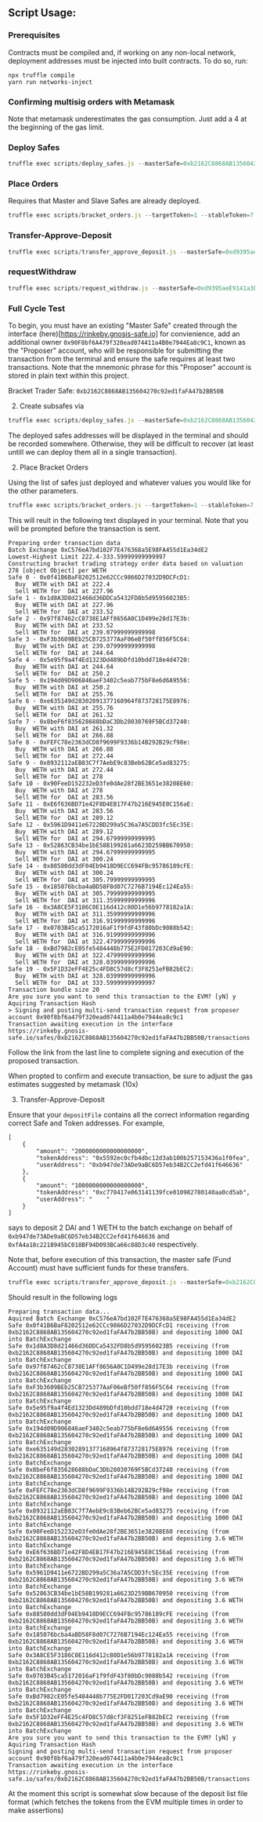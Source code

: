 
## Script Usage:

### Prerequisites

Contracts must be compiled and, if working on any non-local network, deployment addresses must be injected into built contracts.
To do so, run:

```
npx truffle compile
yarn run networks-inject
```

### Confirming multisig orders with Metamask

Note that metamask underestimates the gas consumption. Just add a 4 at the beginning of the gas limit.

### Deploy Safes
```js
truffle exec scripts/deploy_safes.js --masterSafe=0xb2162C8868AB135604270c92ed1faFA47b2BB50B --fleetSize=2 --network rinkeby
```

### Place Orders

Requires that Master and Slave Safes are already deployed.

```js
truffle exec scripts/bracket_orders.js --targetToken=1 --stableToken=7 --targetPrice 270 --masterSafe=0xd9395aeE9141a3Efeb6d16057c8f67fBE296734c --slaves=0xb947de73ADe9aBC6D57eb34B2CC2efd41f646636,0xfA4a18c2218945bC018BF94D093BCa66c88D3c40 --network=rinkeby
```

### Transfer-Approve-Deposit

```js
truffle exec scripts/transfer_approve_deposit.js --masterSafe=0xd9395aeE9141a3Efeb6d16057c8f67fBE296734c --depositFile="./data/depositList.json" --network=rinkeby
```

### requestWithdraw

```js
truffle exec scripts/request_withdraw.js --masterSafe=0xd9395aeE9141a3Efeb6d16057c8f67fBE296734c --withdrawalsFromDepositFile="./data/depositList.json" --network=rinkeby
```


### Full Cycle Test

To begin, you must have an existing "Master Safe" created through the interface (here)[https://rinkeby.gnosis-safe.io] for convienience, add an additional owner `0x90F8bf6A479f320ead074411a4B0e7944Ea8c9C1`, known as the  "Proposer" account, who will be responsible for submitting the transaction from the terminal and ensure the safe requires at least two transactions. Note that the mnemonic phrase for this "Proposer" account is stored in plain text within this project.

Bracket Trader Safe: `0xb2162C8868AB135604270c92ed1faFA47b2BB50B`

2. Create subsafes via

```js
truffle exec scripts/deploy_safes.js --masterSafe=0xb2162C8868AB135604270c92ed1faFA47b2BB50B --fleetSize=20 --network rinkeby
```

The deployed safes addresses will be displayed in the terminal and should be recorded somewhere. Otherwise, they will be difficult to recover (at least untill we can deploy them all in a single transaction).


2. Place Bracket Orders

Using the list of safes just deployed and whatever values you would like for the other parameters.

```js
truffle exec scripts/bracket_orders.js --targetToken=1 --stableToken=7 --targetPrice 278 --masterSafe=0xb2162C8868AB135604270c92ed1faFA47b2BB50B --slaves=0x0f41B6BaF8202512e62CCc9866D27032D9DCFcD1,0x1d8A3D8d21466d36DDCa5432FD8b5d95956023B5,0x97f87462cC8738E1AFf8656A0C1D499e28d17E3b,0xF3b3609BEb25CB725377AaF06eBf50ff856F5C64,0x5e95f9a4f4Ed1323Dd489bDfd10bdd718e4d4720,0x194d09D906846aeF3402c5eab775bF8e6d6A9556,0xe635149d28302891377168964f873728175E8976,0x8beF6f835628688bDaC3Db28030769F5BCd37240,0xFEFC78e2363dCD8f9699F9336b14B292B29cf98e,0x8932112aEB83C7f7AebE9c83Beb62BCe5ad83275,0x90FeeD152232eD3fe0dAe28f2BE3651e38208E60,0xE6f636BD71e42F8D4EB17F47b216E945E0C156aE,0x5961D9411e6722BD299a5C36a7A5CDD3fc5Ec35E,0x52863CB34be1bE58B199281a6623D259BB670950,0x88580dd3dF04Eb9418D9ECC694FBc95786189cFE,0x185076bcba4aBD58F8d07C7276B7194Ec124Ea55,0x3A8CE5F3186C0E116d412c80D1e56b9778182a1A,0x0703B45ca5172016aF1f9fdF43f80bDc9088b542,0xBd7982cE05fe5484448b775E2FD017203Cd9aE90,0x5F1D32eFF4E25c4FD8C57d8cf3F8251eFB82bEC2 --network=rinkeby
```

This will reult in the following text displayed in your terminal. Note that you will be prompted before the transaction is sent.

```
Preparing order transaction data
Batch Exchange 0xC576eA7bd102F7E476368a5E98FA455d1Ea34dE2
Lowest-Highest Limit 222.4-333.59999999999997
Constructing bracket trading strategy order data based on valuation 278 [object Object] per WETH
Safe 0 - 0x0f41B6BaF8202512e62CCc9866D27032D9DCFcD1:
  Buy  WETH with DAI at 222.4
  Sell WETH for  DAI at 227.96
Safe 1 - 0x1d8A3D8d21466d36DDCa5432FD8b5d95956023B5:
  Buy  WETH with DAI at 227.96
  Sell WETH for  DAI at 233.52
Safe 2 - 0x97f87462cC8738E1AFf8656A0C1D499e28d17E3b:
  Buy  WETH with DAI at 233.52
  Sell WETH for  DAI at 239.07999999999998
Safe 3 - 0xF3b3609BEb25CB725377AaF06eBf50ff856F5C64:
  Buy  WETH with DAI at 239.07999999999998
  Sell WETH for  DAI at 244.64
Safe 4 - 0x5e95f9a4f4Ed1323Dd489bDfd10bdd718e4d4720:
  Buy  WETH with DAI at 244.64
  Sell WETH for  DAI at 250.2
Safe 5 - 0x194d09D906846aeF3402c5eab775bF8e6d6A9556:
  Buy  WETH with DAI at 250.2
  Sell WETH for  DAI at 255.76
Safe 6 - 0xe635149d28302891377168964f873728175E8976:
  Buy  WETH with DAI at 255.76
  Sell WETH for  DAI at 261.32
Safe 7 - 0x8beF6f835628688bDaC3Db28030769F5BCd37240:
  Buy  WETH with DAI at 261.32
  Sell WETH for  DAI at 266.88
Safe 8 - 0xFEFC78e2363dCD8f9699F9336b14B292B29cf98e:
  Buy  WETH with DAI at 266.88
  Sell WETH for  DAI at 272.44
Safe 9 - 0x8932112aEB83C7f7AebE9c83Beb62BCe5ad83275:
  Buy  WETH with DAI at 272.44
  Sell WETH for  DAI at 278
Safe 10 - 0x90FeeD152232eD3fe0dAe28f2BE3651e38208E60:
  Buy  WETH with DAI at 278
  Sell WETH for  DAI at 283.56
Safe 11 - 0xE6f636BD71e42F8D4EB17F47b216E945E0C156aE:
  Buy  WETH with DAI at 283.56
  Sell WETH for  DAI at 289.12
Safe 12 - 0x5961D9411e6722BD299a5C36a7A5CDD3fc5Ec35E:
  Buy  WETH with DAI at 289.12
  Sell WETH for  DAI at 294.67999999999995
Safe 13 - 0x52863CB34be1bE58B199281a6623D259BB670950:
  Buy  WETH with DAI at 294.67999999999995
  Sell WETH for  DAI at 300.24
Safe 14 - 0x88580dd3dF04Eb9418D9ECC694FBc95786189cFE:
  Buy  WETH with DAI at 300.24
  Sell WETH for  DAI at 305.79999999999995
Safe 15 - 0x185076bcba4aBD58F8d07C7276B7194Ec124Ea55:
  Buy  WETH with DAI at 305.79999999999995
  Sell WETH for  DAI at 311.35999999999996
Safe 16 - 0x3A8CE5F3186C0E116d412c80D1e56b9778182a1A:
  Buy  WETH with DAI at 311.35999999999996
  Sell WETH for  DAI at 316.91999999999996
Safe 17 - 0x0703B45ca5172016aF1f9fdF43f80bDc9088b542:
  Buy  WETH with DAI at 316.91999999999996
  Sell WETH for  DAI at 322.47999999999996
Safe 18 - 0xBd7982cE05fe5484448b775E2FD017203Cd9aE90:
  Buy  WETH with DAI at 322.47999999999996
  Sell WETH for  DAI at 328.03999999999996
Safe 19 - 0x5F1D32eFF4E25c4FD8C57d8cf3F8251eFB82bEC2:
  Buy  WETH with DAI at 328.03999999999996
  Sell WETH for  DAI at 333.59999999999997
Transaction bundle size 20
Are you sure you want to send this transaction to the EVM? [yN] y
Aquiring Transaction Hash
> Signing and posting multi-send transaction request from proposer account 0x90f8bf6a479f320ead074411a4b0e7944ea8c9c1
Transaction awaiting execution in the interface https://rinkeby.gnosis-safe.io/safes/0xb2162C8868AB135604270c92ed1faFA47b2BB50B/transactions
```

Follow the link from the last line to complete signing and execution of the proposed transaction.

When propted to confirm and execute transaction, be sure to adjust the gas estimates suggested by metamask (10x)



3. Transfer-Approve-Deposit

Ensure that your `depositFile` contains all the correct information regarding correct Safe and Token addresses. For example, 

```
[
    {
        "amount": "2000000000000000000",
        "tokenAddress": "0x5592ec0cfb4dbc12d3ab100b257153436a1f0fea",
        "userAddress": "0xb947de73ADe9aBC6D57eb34B2CC2efd41f646636"
    },
    {
        "amount": "1000000000000000000",
        "tokenAddress": "0xc778417e063141139fce010982780140aa0cd5ab",
        "userAddress": "    "
    }
]
```

says to deposit 2 DAI and 1 WETH to the batch exchange on behalf of `0xb947de73ADe9aBC6D57eb34B2CC2efd41f646636` and `0xfA4a18c2218945bC018BF94D093BCa66c88D3c40` respectively.


Note that, before execution of this transaction, the master safe (Fund Account) must have sufficient funds for these transfers.

```js
truffle exec scripts/transfer_approve_deposit.js --masterSafe=0xb2162C8868AB135604270c92ed1faFA47b2BB50B --depositFile="./data/largeDepositList.json" --network=rinkeby
```


Should result in the following logs

```
Preparing transaction data...
Aquired Batch Exchange 0xC576eA7bd102F7E476368a5E98FA455d1Ea34dE2
Safe 0x0f41B6BaF8202512e62CCc9866D27032D9DCFcD1 receiving (from 0xb2162C8868AB135604270c92ed1faFA47b2BB50B) and depositing 1000 DAI into BatchExchange
Safe 0x1d8A3D8d21466d36DDCa5432FD8b5d95956023B5 receiving (from 0xb2162C8868AB135604270c92ed1faFA47b2BB50B) and depositing 1000 DAI into BatchExchange
Safe 0x97f87462cC8738E1AFf8656A0C1D499e28d17E3b receiving (from 0xb2162C8868AB135604270c92ed1faFA47b2BB50B) and depositing 1000 DAI into BatchExchange
Safe 0xF3b3609BEb25CB725377AaF06eBf50ff856F5C64 receiving (from 0xb2162C8868AB135604270c92ed1faFA47b2BB50B) and depositing 1000 DAI into BatchExchange
Safe 0x5e95f9a4f4Ed1323Dd489bDfd10bdd718e4d4720 receiving (from 0xb2162C8868AB135604270c92ed1faFA47b2BB50B) and depositing 1000 DAI into BatchExchange
Safe 0x194d09D906846aeF3402c5eab775bF8e6d6A9556 receiving (from 0xb2162C8868AB135604270c92ed1faFA47b2BB50B) and depositing 1000 DAI into BatchExchange
Safe 0xe635149d28302891377168964f873728175E8976 receiving (from 0xb2162C8868AB135604270c92ed1faFA47b2BB50B) and depositing 1000 DAI into BatchExchange
Safe 0x8beF6f835628688bDaC3Db28030769F5BCd37240 receiving (from 0xb2162C8868AB135604270c92ed1faFA47b2BB50B) and depositing 1000 DAI into BatchExchange
Safe 0xFEFC78e2363dCD8f9699F9336b14B292B29cf98e receiving (from 0xb2162C8868AB135604270c92ed1faFA47b2BB50B) and depositing 1000 DAI into BatchExchange
Safe 0x8932112aEB83C7f7AebE9c83Beb62BCe5ad83275 receiving (from 0xb2162C8868AB135604270c92ed1faFA47b2BB50B) and depositing 1000 DAI into BatchExchange
Safe 0x90FeeD152232eD3fe0dAe28f2BE3651e38208E60 receiving (from 0xb2162C8868AB135604270c92ed1faFA47b2BB50B) and depositing 3.6 WETH into BatchExchange
Safe 0xE6f636BD71e42F8D4EB17F47b216E945E0C156aE receiving (from 0xb2162C8868AB135604270c92ed1faFA47b2BB50B) and depositing 3.6 WETH into BatchExchange
Safe 0x5961D9411e6722BD299a5C36a7A5CDD3fc5Ec35E receiving (from 0xb2162C8868AB135604270c92ed1faFA47b2BB50B) and depositing 3.6 WETH into BatchExchange
Safe 0x52863CB34be1bE58B199281a6623D259BB670950 receiving (from 0xb2162C8868AB135604270c92ed1faFA47b2BB50B) and depositing 3.6 WETH into BatchExchange
Safe 0x88580dd3dF04Eb9418D9ECC694FBc95786189cFE receiving (from 0xb2162C8868AB135604270c92ed1faFA47b2BB50B) and depositing 3.6 WETH into BatchExchange
Safe 0x185076bcba4aBD58F8d07C7276B7194Ec124Ea55 receiving (from 0xb2162C8868AB135604270c92ed1faFA47b2BB50B) and depositing 3.6 WETH into BatchExchange
Safe 0x3A8CE5F3186C0E116d412c80D1e56b9778182a1A receiving (from 0xb2162C8868AB135604270c92ed1faFA47b2BB50B) and depositing 3.6 WETH into BatchExchange
Safe 0x0703B45ca5172016aF1f9fdF43f80bDc9088b542 receiving (from 0xb2162C8868AB135604270c92ed1faFA47b2BB50B) and depositing 3.6 WETH into BatchExchange
Safe 0xBd7982cE05fe5484448b775E2FD017203Cd9aE90 receiving (from 0xb2162C8868AB135604270c92ed1faFA47b2BB50B) and depositing 3.6 WETH into BatchExchange
Safe 0x5F1D32eFF4E25c4FD8C57d8cf3F8251eFB82bEC2 receiving (from 0xb2162C8868AB135604270c92ed1faFA47b2BB50B) and depositing 3.6 WETH into BatchExchange
Are you sure you want to send this transaction to the EVM? [yN] y
Aquiring Transaction Hash
Signing and posting multi-send transaction request from proposer account 0x90f8bf6a479f320ead074411a4b0e7944ea8c9c1
Transaction awaiting execution in the interface https://rinkeby.gnosis-safe.io/safes/0xb2162C8868AB135604270c92ed1faFA47b2BB50B/transactions
```

At the moment this script is somewhat slow because of the deposit list file format (which fetches the tokens from the EVM multiple times in order to make assertions)
